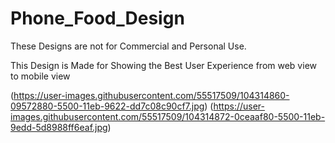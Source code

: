 # Phone_Food_Design
These Designs are not for Commercial and Personal Use.

This Design is Made for Showing the Best User Experience from web view to mobile view 



[](url)
(https://user-images.githubusercontent.com/55517509/104314860-09572880-5500-11eb-9622-dd7c08c90cf7.jpg)
(https://user-images.githubusercontent.com/55517509/104314872-0ceaaf80-5500-11eb-9edd-5d8988ff6eaf.jpg)

